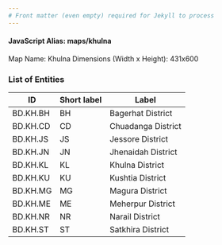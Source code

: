 ```yaml
---
# Front matter (even empty) required for Jekyll to process
---
```


#### JavaScript Alias: maps/khulna

Map Name: Khulna
Dimensions (Width x Height): 431x600





### List of Entities

ID | Short label | Label
---|---|---|
BD.KH.BH|BH|Bagerhat District
BD.KH.CD|CD|Chuadanga District
BD.KH.JS|JS|Jessore District
BD.KH.JN|JN|Jhenaidah District
BD.KH.KL|KL|Khulna District
BD.KH.KU|KU|Kushtia District
BD.KH.MG|MG|Magura District
BD.KH.ME|ME|Meherpur District
BD.KH.NR|NR|Narail District
BD.KH.ST|ST|Satkhira District
